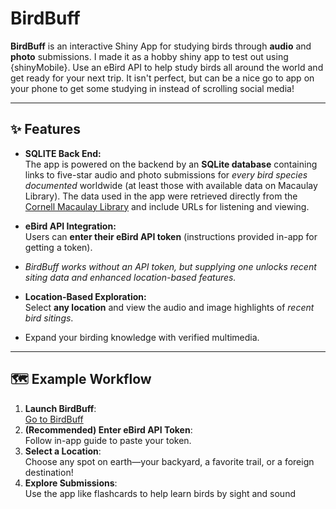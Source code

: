 # BirdBuff
 **BirdBuff** is an interactive Shiny App for studying birds through **audio** and **photo** submissions. I made it as a hobby shiny app to test out using {shinyMobile}. Use an eBird API to help study birds all around the world and get ready for your next trip. It isn't perfect, but can be a nice go to app on your phone to get some studying in instead of scrolling social media!

***

## ✨ Features

- **SQLITE Back End:**  
  The app is powered on the backend by an **SQLite database** containing links to five-star audio and photo submissions for *every bird species documented* worldwide (at least those with available data on Macaulay Library). The data used in the app were retrieved directly from the [Cornell Macaulay Library](https://www.macaulaylibrary.org/) and include URLs for listening and viewing.
  
- **eBird API Integration:**  
Users can **enter their eBird API token** (instructions provided in-app for getting a token).  

- *BirdBuff works without an API token, but supplying one unlocks recent siting data and enhanced location-based features.*

- **Location-Based Exploration:**  
Select **any location** and view the audio and image highlights of *recent bird sitings*.  
- Expand your birding knowledge with verified multimedia.

***


## 🗺️ Example Workflow

1. **Launch BirdBuff**:  
 [Go to BirdBuff](https://brabazon.shinyapps.io/birdbuff/)
2. **(Recommended) Enter eBird API Token**:  
 Follow in-app guide to paste your token.
3. **Select a Location**:  
 Choose any spot on earth—your backyard, a favorite trail, or a foreign destination!
4. **Explore Submissions**:  
 Use the app like flashcards to help learn birds by sight and sound


